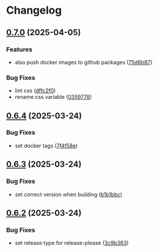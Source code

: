# Changelog

## [0.7.0](https://github.com/Iandenh/overleash/compare/v0.6.4...v0.7.0) (2025-04-05)


### Features

* also push docker images to github packages ([75d6b87](https://github.com/Iandenh/overleash/commit/75d6b87a95d0cf67816c6436930852b69eafd45c))


### Bug Fixes

* lint css ([dffc2f0](https://github.com/Iandenh/overleash/commit/dffc2f0916c374a49fc31cbb231117010d49ee5b))
* rename css variable ([0359778](https://github.com/Iandenh/overleash/commit/0359778f453c41787202c6ef5fd67903d55d2d77))

## [0.6.4](https://github.com/Iandenh/overleash/compare/v0.6.3...v0.6.4) (2025-03-24)


### Bug Fixes

* set docker tags ([7f4f58e](https://github.com/Iandenh/overleash/commit/7f4f58eb74b1e24b4461d1a1fa107bccb2f20c81))

## [0.6.3](https://github.com/Iandenh/overleash/compare/v0.6.2...v0.6.3) (2025-03-24)


### Bug Fixes

* set correct version when building ([b1b1bbc](https://github.com/Iandenh/overleash/commit/b1b1bbcb8b015274750d9ee660520de3299d4f41))

## [0.6.2](https://github.com/Iandenh/overleash/compare/0.6.1...v0.6.2) (2025-03-24)


### Bug Fixes

* set release type for release-please ([3c9b363](https://github.com/Iandenh/overleash/commit/3c9b363095d2076f310bb14be23e4b6bbcd52c96))
